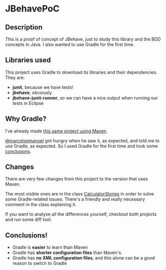 JBehavePoC
==========

Description
-----------
This is a proof of concept of JBehave, just to study this library and the BDD concepts in Java. I also wanted to use Gradle for the first time.

Libraries used
--------------

This project uses Gradle to download its libraries and their dependencies. They are:

* **junit**, because we have tests!
* **jbehave**, obviously
* **jbehave-junit-runner**, so we can have a nice output when running our tests in Eclipse

Why Gradle?
-----------

I've already made [this same project using Maven](http://github.com/esdrasbeleza/JBehaveWithMaven).

[@marceloemanoel](http://github.com/marceloemanoel) got hungry when he saw it, as expected, and told me to use Gradle, as expected. So I used Gradle for the first time and took some [conclusions](#conclusions).

Changes
-------

There are very few changes from this project to the version that uses Maven.

The most visible ones are in the class [CalculatorStories](https://github.com/esdrasbeleza/JBehaveWithGradle/blob/master/src/test/java/com/esdrasbeleza/java/test/CalculatorStories.java) in order to solve some Gradle-related issues. There's a friendly and really necessary comment in the class explaining it.

If you want to analyse all the differences yourself, checkout both projects and run some diff tool.

Conclusions!
------------

* Gradle is **easier** to learn than Maven
* Gradle has **shorter configuration files** than Maven's.
* Gradle has **no XML configuration files**, and this alone can be a good reason to switch to Gradle






